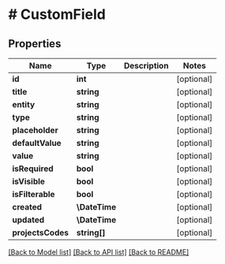 # # CustomField

## Properties

Name | Type | Description | Notes
------------ | ------------- | ------------- | -------------
**id** | **int** |  | [optional]
**title** | **string** |  | [optional]
**entity** | **string** |  | [optional]
**type** | **string** |  | [optional]
**placeholder** | **string** |  | [optional]
**defaultValue** | **string** |  | [optional]
**value** | **string** |  | [optional]
**isRequired** | **bool** |  | [optional]
**isVisible** | **bool** |  | [optional]
**isFilterable** | **bool** |  | [optional]
**created** | **\DateTime** |  | [optional]
**updated** | **\DateTime** |  | [optional]
**projectsCodes** | **string[]** |  | [optional]

[[Back to Model list]](../../README.md#models) [[Back to API list]](../../README.md#endpoints) [[Back to README]](../../README.md)
